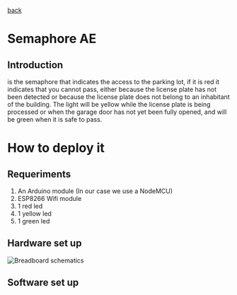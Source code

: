 [back](https://github.com/ruzafa8/SmartBuilding)
# Semaphore AE
## Introduction
is the semaphore that indicates the access to the parking lot, if it is red it indicates that you cannot pass, either because the license plate has not been detected or because the license plate does not belong to an inhabitant of the building.
The light will be yellow while the license plate is being processed or when the garage door has not yet been fully opened, and will be green when it is safe to pass.
# How to deploy it

## Requeriments
1. An Arduino module (In our case we use a NodeMCU)
2. ESP8266 Wifi module
3. 1 red led
4. 1 yellow led
5. 1 green led

## Hardware set up
![Breadboard schematics](/SemaphoreAE/Semaphore_schematic.png)

## Software set up